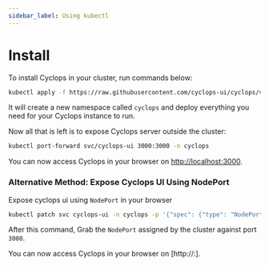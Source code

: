 ```yaml
---
sidebar_label: Using kubectl
---
```


# Install

To install Cyclops in your cluster, run commands below:

```bash
kubectl apply -f https://raw.githubusercontent.com/cyclops-ui/cyclops/v0.21.0/install/cyclops-install.yaml && kubectl apply -f https://raw.githubusercontent.com/cyclops-ui/cyclops/v0.21.0/install/demo-templates.yaml
```

It will create a new namespace called `cyclops` and deploy everything you need for your Cyclops instance to run.

Now all that is left is to expose Cyclops server outside the cluster:

```bash
kubectl port-forward svc/cyclops-ui 3000:3000 -n cyclops
```

You can now access Cyclops in your browser on [http://localhost:3000](http://localhost:3000).

### Alternative Method: Expose Cyclops UI Using NodePort

Expose cyclops ui using `NodePort` in your browser

```bash
kubectl patch svc cyclops-ui -n cyclops -p '{"spec": {"type": "NodePort"}}'
```

After this command, Grab the `NodePort` assigned by the cluster against port `3000`.

You can now access Cyclops in your browser on [http://<Node-Ip>:<NodePort>].

